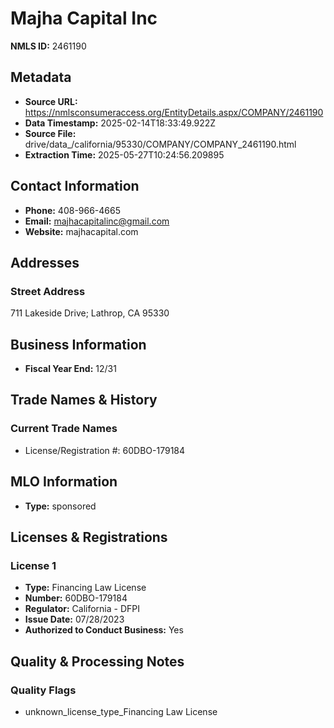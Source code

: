 # Majha Capital Inc

**NMLS ID:** 2461190

## Metadata
- **Source URL:** https://nmlsconsumeraccess.org/EntityDetails.aspx/COMPANY/2461190
- **Data Timestamp:** 2025-02-14T18:33:49.922Z
- **Source File:** drive/data_/california/95330/COMPANY/COMPANY_2461190.html
- **Extraction Time:** 2025-05-27T10:24:56.209895

## Contact Information
- **Phone:** 408-966-4665
- **Email:** majhacapitalinc@gmail.com
- **Website:** majhacapital.com

## Addresses
### Street Address
711 Lakeside Drive; Lathrop, CA 95330

## Business Information
- **Fiscal Year End:** 12/31

## Trade Names & History
### Current Trade Names
- License/Registration #: 60DBO-179184

## MLO Information
- **Type:** sponsored

## Licenses & Registrations

### License 1
- **Type:** Financing Law License
- **Number:** 60DBO-179184
- **Regulator:** California - DFPI
- **Issue Date:** 07/28/2023
- **Authorized to Conduct Business:** Yes

## Quality & Processing Notes
### Quality Flags
- unknown_license_type_Financing Law License
